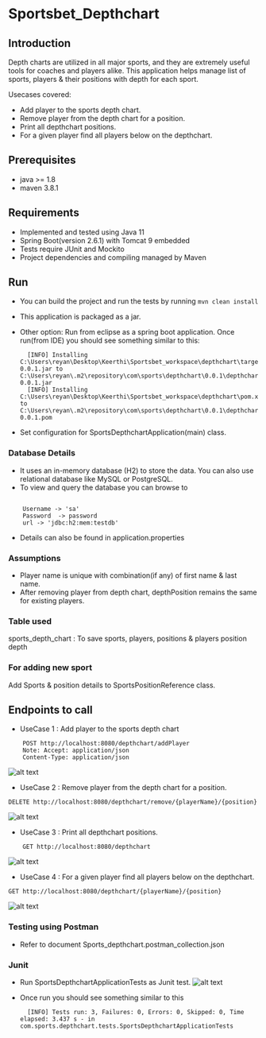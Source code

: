 # Sportsbet_Depthchart

## Introduction
Depth charts are utilized in all major sports, and they are extremely useful tools for coaches and players alike. This application helps manage list of sports, players & their positions with depth for each sport. 

Usecases covered:
* Add player to the sports depth chart.
* Remove player from the depth chart for a position.
* Print all depthchart positions.
* For a given player find all players below on the depthchart.

## Prerequisites
* java >= 1.8
* maven 3.8.1

## Requirements
* Implemented and tested using Java 11
* Spring Boot(version 2.6.1) with Tomcat 9 embedded
* Tests require JUnit and Mockito
* Project dependencies and compiling managed by Maven

## Run
* You can build the project and run the tests by running ```mvn clean install```
* This application is packaged as a jar.
* Other option: Run from eclipse as a spring boot application.
Once run(from IDE) you should see something similar to this:

		[INFO] Installing C:\Users\reyan\Desktop\Keerthi\Sportsbet_workspace\depthchart\target\depthchart-0.0.1.jar to C:\Users\reyan\.m2\repository\com\sports\depthchart\0.0.1\depthchart-0.0.1.jar
		[INFO] Installing C:\Users\reyan\Desktop\Keerthi\Sportsbet_workspace\depthchart\pom.xml to C:\Users\reyan\.m2\repository\com\sports\depthchart\0.0.1\depthchart-0.0.1.pom 
* Set configuration for SportsDepthchartApplication(main) class. 

### Database Details
* It uses an in-memory database (H2) to store the data. You can also use relational database like MySQL or PostgreSQL.
* To view and query the database you can browse to 

```http://localhost:8090/h2-console 

	Username -> 'sa'
	Password  -> password 
	url -> 'jdbc:h2:mem:testdb' 
```
* Details can also be found in application.properties

### Assumptions
* Player name is unique with combination(if any) of first name & last name.
* After removing player from depth chart, depthPosition remains the same for existing players.

### Table used
sports_depth_chart : To save sports, players, positions & players position depth

### For adding new sport
 Add Sports & position details to SportsPositionReference class.
 
## Endpoints to call

* UseCase 1 : Add player to the sports depth chart
```	
	POST http://localhost:8080/depthchart/addPlayer	
	Note: Accept: application/json
	Content-Type: application/json
```
![alt text](https://github.com/Gka1102/Sportsbet_Depthchart/blob/main/Testing_Images/PUT_addPlayer.PNG?raw=true)

* UseCase 2 : Remove player from the depth chart for a position. 

```
DELETE http://localhost:8080/depthchart/remove/{playerName}/{position}
```
![alt text](https://github.com/Gka1102/Sportsbet_Depthchart/blob/main/Testing_Images/DELETE_removePlayer.PNG?raw=true)

* UseCase 3 : Print all depthchart positions.
```	
	GET http://localhost:8080/depthchart
```
![alt text](https://github.com/Gka1102/Sportsbet_Depthchart/blob/main/Testing_Images/GET_fullDepthChart.PNG?raw=true)

* UseCase 4 : For a given player find all players below on the depthchart.

```
GET http://localhost:8080/depthchart/{playerName}/{position}
```
![alt text](https://github.com/Gka1102/Sportsbet_Depthchart/blob/main/Testing_Images/GET_playerUnderDepth.PNG?raw=true)

### Testing using Postman
* Refer to document Sports_depthchart.postman_collection.json 

### Junit
* Run SportsDepthchartApplicationTests as Junit test. 
![alt text](https://github.com/Gka1102/Sportsbet_Depthchart/blob/main/Testing_Images/Junit.PNG?raw=true)
* Once run you should see something similar to this

		[INFO] Tests run: 3, Failures: 0, Errors: 0, Skipped: 0, Time elapsed: 3.437 s - in com.sports.depthchart.tests.SportsDepthchartApplicationTests
		




